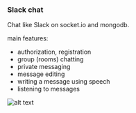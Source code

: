 ### Slack chat

Chat like Slack on socket.io and mongodb. 

main features:
- authorization, registration
- group (rooms) chatting
- private messaging
- message editing
- writing a message using speech
- listening to messages

![alt text](https://res.cloudinary.com/dtv6nxle4/image/upload/v1550583630/2019-02-19_16-32-15.png)
